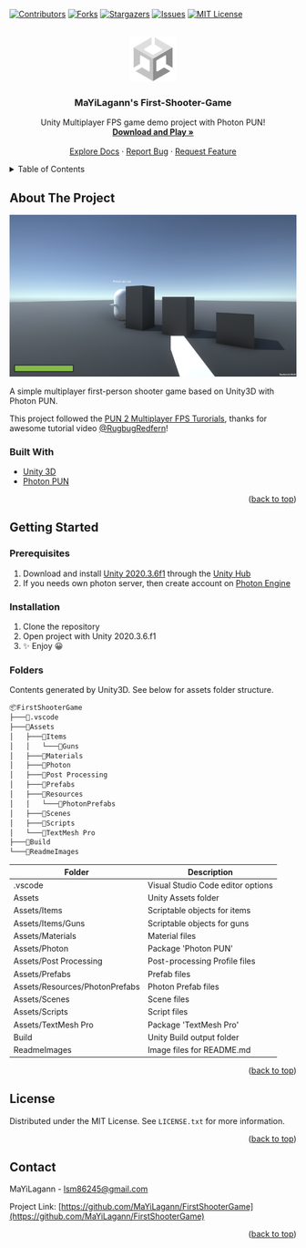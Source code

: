 <div id="top"></div>
<!--
*** Thanks for checking out the FirstShooterGame. If you have a suggestion
*** that would make this better, please fork the repo and create a pull request
*** or simply open an issue with the tag "enhancement".
*** Don't forget to give the project a star!
*** Thanks again! Now go create something AMAZING! :D
-->



<!-- PROJECT SHIELDS -->
<!--
*** I'm using markdown "reference style" links for readability.
*** Reference links are enclosed in brackets [ ] instead of parentheses ( ).
*** See the bottom of this document for the declaration of the reference variables
*** for contributors-url, forks-url, etc. This is an optional, concise syntax you may use.
*** https://www.markdownguide.org/basic-syntax/#reference-style-links
-->
[![Contributors][contributors-shield]][contributors-url]
[![Forks][forks-shield]][forks-url]
[![Stargazers][stars-shield]][stars-url]
[![Issues][issues-shield]][issues-url]
[![MIT License][license-shield]][license-url]



<!-- PROJECT LOGO -->
<br />
<div align="center">
  <a href="https://github.com/MaYiLagann/FirstShooterGame">
    <img src="ReadmeImages/logo.png" alt="Logo" width="80" height="80">
  </a>

  <h3 align="center">MaYiLagann's First-Shooter-Game</h3>

  <p align="center">
    Unity Multiplayer FPS game demo project with Photon PUN!
    <br />
    <a href="https://github.com/MaYiLagann/FirstShooterGame/releases"><strong>Download and Play »</strong></a>
    <br />
    <br />
    <a href="https://github.com/MaYiLagann/FirstShooterGame">Explore Docs</a>
    ·
    <a href="https://github.com/MaYiLagann/FirstShooterGame/issues">Report Bug</a>
    ·
    <a href="https://github.com/MaYiLagann/FirstShooterGame/issues">Request Feature</a>
  </p>
</div>



<!-- TABLE OF CONTENTS -->
<details>
  <summary>Table of Contents</summary>
  <ol>
    <li>
      <a href="#about-the-project">About The Project</a>
      <ul>
        <li><a href="#built-with">Built With</a></li>
      </ul>
    </li>
    <li>
      <a href="#getting-started">Getting Started</a>
      <ul>
        <li><a href="#prerequisites">Prerequisites</a></li>
        <li><a href="#installation">Installation</a></li>
        <li><a href="#folders">Folders</a></li>
      </ul>
    </li>
    <li><a href="#license">License</a></li>
    <li><a href="#contact">Contact</a></li>
  </ol>
</details>



<!-- ABOUT THE PROJECT -->
## About The Project

![Product Name Screen Shot][product-screenshot]

A simple multiplayer first-person shooter game based on Unity3D with Photon PUN.
<br />

This project followed the
[PUN 2 Multiplayer FPS Turorials](https://www.youtube.com/watch?v=zPZK7C5_BQo&list=PLhsVv9Uw1WzjI8fEBjBQpTyXNZ6Yp1ZLw/),
thanks for awesome tutorial video [@RugbugRedfern](https://github.com/RugbugRedfern/)!

### Built With

* [Unity 3D](https://unity.com/)
* [Photon PUN](https://www.photonengine.com/)

<p align="right">(<a href="#top">back to top</a>)</p>



<!-- GETTING STARTED -->
## Getting Started

### Prerequisites

1. Download and install [Unity 2020.3.6f1](https://unity3d.com/get-unity/download/archive/) through the [Unity Hub](https://unity3d.com/get-unity/download/)
2. If you needs own photon server, then create account on [Photon Engine](https://id.photonengine.com/en-US/Account/SignUp/)

### Installation

1. Clone the repository
2. Open project with Unity 2020.3.6.f1
3. ✨ Enjoy 😀

### Folders

Contents generated by Unity3D. See below for assets folder structure.

```bash
📦FirstShooterGame
├───📂.vscode
├───📂Assets
│   ├───📂Items
│   │   └───📂Guns
│   ├───📂Materials
│   ├───📂Photon
│   ├───📂Post Processing
│   ├───📂Prefabs
│   ├───📂Resources
│   │   └───📂PhotonPrefabs
│   ├───📂Scenes
│   ├───📂Scripts
│   └───📂TextMesh Pro
├───📂Build
└───📂ReadmeImages
```
| Folder                         | Description                       |
|--------------------------------|-----------------------------------|
| .vscode                        | Visual Studio Code editor options |
| Assets                         | Unity Assets folder               |
| Assets/Items                   | Scriptable objects for items      |
| Assets/Items/Guns              | Scriptable objects for guns       |
| Assets/Materials               | Material files                    |
| Assets/Photon                  | Package 'Photon PUN'              |
| Assets/Post Processing         | Post-processing Profile files     |
| Assets/Prefabs                 | Prefab files                      |
| Assets/Resources/PhotonPrefabs | Photon Prefab files               |
| Assets/Scenes                  | Scene files                       |
| Assets/Scripts                 | Script files                      |
| Assets/TextMesh Pro            | Package 'TextMesh Pro'            |
| Build                          | Unity Build output folder         |
| ReadmeImages                   | Image files for README.md         |

<p align="right">(<a href="#top">back to top</a>)</p>



<!-- LICENSE -->
## License

Distributed under the MIT License. See `LICENSE.txt` for more information.

<p align="right">(<a href="#top">back to top</a>)</p>



<!-- CONTACT -->
## Contact

MaYiLagann - lsm86245@gmail.com

Project Link: [https://github.com/MaYiLagann/FirstShooterGame](https://github.com/MaYiLagann/FirstShooterGame)

<p align="right">(<a href="#top">back to top</a>)</p>



<!-- MARKDOWN LINKS & IMAGES -->
<!-- https://www.markdownguide.org/basic-syntax/#reference-style-links -->
[contributors-shield]: https://img.shields.io/github/contributors/MaYiLagann/FirstShooterGame.svg?style=for-the-badge
[contributors-url]: https://github.com/MaYiLagann/FirstShooterGame/graphs/contributors
[forks-shield]: https://img.shields.io/github/forks/MaYiLagann/FirstShooterGame.svg?style=for-the-badge
[forks-url]: https://github.com/MaYiLagann/FirstShooterGame/network/members
[stars-shield]: https://img.shields.io/github/stars/MaYiLagann/FirstShooterGame.svg?style=for-the-badge
[stars-url]: https://github.com/MaYiLagann/FirstShooterGame/stargazers
[issues-shield]: https://img.shields.io/github/issues/MaYiLagann/FirstShooterGame.svg?style=for-the-badge
[issues-url]: https://github.com/MaYiLagann/FirstShooterGame/issues
[license-shield]: https://img.shields.io/github/license/MaYiLagann/FirstShooterGame.svg?style=for-the-badge
[license-url]: https://github.com/MaYiLagann/FirstShooterGame/blob/master/LICENSE.txt
[product-screenshot]: ReadmeImages/screenshot.png
